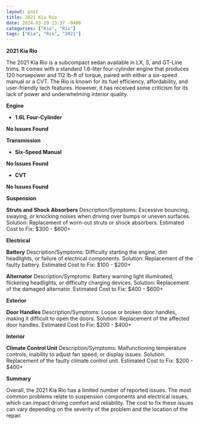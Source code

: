 ```yaml
---
layout: post
title: 2021 Kia Rio
date: 2024-03-29 23:37 -0400
categories: ["Kia", "Rio"]
tags: ["Kia", "Rio", "2021"]
---
```

**2021 Kia Rio**

The 2021 Kia Rio is a subcompact sedan available in LX, S, and GT-Line trims. It comes with a standard 1.6-liter four-cylinder engine that produces 120 horsepower and 112 lb-ft of torque, paired with either a six-speed manual or a CVT. The Rio is known for its fuel efficiency, affordability, and user-friendly tech features. However, it has received some criticism for its lack of power and underwhelming interior quality.

**Engine**

* **1.6L Four-Cylinder**

**No Issues Found**

**Transmission**

* **Six-Speed Manual**

**No Issues Found**

* **CVT**

**No Issues Found**

**Suspension**

**Struts and Shock Absorbers**
Description/Symptoms: Excessive bouncing, swaying, or knocking noises when driving over bumps or uneven surfaces.
Solution: Replacement of worn-out struts or shock absorbers.
Estimated Cost to Fix: $300 - $600+

**Electrical**

**Battery**
Description/Symptoms: Difficulty starting the engine, dim headlights, or failure of electrical components.
Solution: Replacement of the faulty battery.
Estimated Cost to Fix: $100 - $200+

**Alternator**
Description/Symptoms: Battery warning light illuminated, flickering headlights, or difficulty charging devices.
Solution: Replacement of the damaged alternator.
Estimated Cost to Fix: $400 - $600+

**Exterior**

**Door Handles**
Description/Symptoms: Loose or broken door handles, making it difficult to open the doors.
Solution: Replacement of the affected door handles.
Estimated Cost to Fix: $200 - $400+

**Interior**

**Climate Control Unit**
Description/Symptoms: Malfunctioning temperature controls, inability to adjust fan speed, or display issues.
Solution: Replacement of the faulty climate control unit.
Estimated Cost to Fix: $200 - $400+

**Summary**

Overall, the 2021 Kia Rio has a limited number of reported issues. The most common problems relate to suspension components and electrical issues, which can impact driving comfort and reliability. The cost to fix these issues can vary depending on the severity of the problem and the location of the repair.
